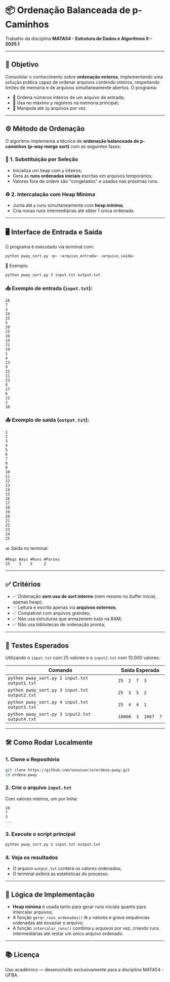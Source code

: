 # 📦 Ordenação Balanceada de p-Caminhos

Trabalho da disciplina **MATA54 - Estrutura de Dados e Algoritmos II – 2025.1**  

---
## 🎯 Objetivo

Consolidar o conhecimento sobre **ordenação externa**, implementando uma solução prática capaz de ordenar arquivos contendo inteiros, respeitando limites de memória e de arquivos simultaneamente abertos. O programa:

- 📂 Ordena números inteiros de um arquivo de entrada;
- 🧠 Usa no máximo `p` registros na memória principal;
- 🔄 Manipula até `2p` arquivos por vez.

---

## ⚙️ Método de Ordenação

O algoritmo implementa a técnica de **ordenação balanceada de p-caminhos (p-way merge sort)** com as seguintes fases:

### 🧩 1. Substituição por Seleção
- Inicializa um heap com `p` inteiros;
- Gera as **runs ordenadas iniciais** escritas em arquivos temporários;
- Valores fora de ordem são "congelados" e usados nas próximas runs.

### ♻️ 2. Intercalação com Heap Mínima
- Junta até `p` runs simultaneamente com **heap mínima**;
- Cria novas runs intermediárias até obter 1 única ordenada.

---

## 🖥️ Interface de Entrada e Saída

O programa é executado via terminal com:

```bash
python pway_sort.py <p> <arquivo_entrada> <arquivo_saida>
```

📌 Exemplo:
```bash
python pway_sort.py 3 input.txt output.txt
```

### 📥 Exemplo de entrada (`input.txt`):
```
18
7
3
24
15
5
20
25
16
14
21
19
1
4
13
9
22
11
23
8
17
6
12
2
10
```

### 📤 Exemplo de saída (`output.txt`):
```
1
2
3
4
5
6
7
8
9
10
11
12
13
14
15
16
17
18
19
20
21
22
23
24
25
```

📊 Saída no terminal:
```
#Regs Ways #Runs #Parses
25    3    5     2
```

---


## ✅ Critérios

- ✅ Ordenação **sem uso de sort interno** (nem mesmo no buffer inicial, apenas heap);
- ✅ Leitura e escrita apenas via **arquivos externos**;
- ✅ Compatível com arquivos grandes;
- ✅ Não usa estruturas que armazenem tudo na RAM;
- ✅ Não usa bibliotecas de ordenação pronta;


---

## 🔬 Testes Esperados

Utilizando o `input.txt` com 25 valores e o `input2.txt` com 10.000 valores:

| Comando                                  | Saída Esperada        |
|------------------------------------------|------------------------|
| `python pway_sort.py 2 input.txt output1.txt`    | `25  2  7  3`          |
| `python pway_sort.py 3 input.txt output2.txt`    | `25  3  5  2`          |
| `python pway_sort.py 4 input.txt output3.txt`    | `25  4  4  1`          |
| `python pway_sort.py 3 input2.txt output4.txt`    | `10000  3  1667  7 `          |


---

## 🛠️ Como Rodar Localmente

### 1. Clone o Repositório
```bash
git clone https://github.com/seuusuario/ordena-pway.git
cd ordena-pway
```

### 2. Crie o arquivo `input.txt`
Com valores inteiros, um por linha:
```
18
7
3
...
```

### 3. Execute o script principal
```bash
python pway_sort.py 3 input.txt output.txt
```

### 4. Veja os resultados
- O arquivo `output.txt` conterá os valores ordenados;
- O terminal exibirá as estatísticas do processo.

---

## 🧠 Lógica de Implementação

- **Heap mínima** é usada tanto para gerar runs iniciais quanto para intercalar arquivos;
- A função `gerar_runs_ordenadas()` lê `p` valores e grava sequências ordenadas até esvaziar o arquivo;
- A função `intercalar_runs()` combina `p` arquivos por vez, criando runs intermediárias até restar um único arquivo ordenado.

---

## 📚 Licença
Uso acadêmico — desenvolvido exclusivamente para a disciplina MATA54 - UFBA.
